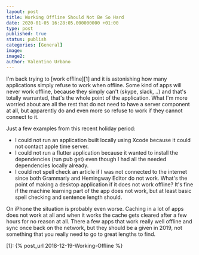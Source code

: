 ```yaml
---
layout: post
title: Working Offline Should Not Be So Hard
date: 2020-01-05 16:28:05.000000000 +01:00
type: post
published: true
status: publish
categories: [General]
image:
image2:
author: Valentino Urbano
---
```


I'm back trying to [work offline][1] and it is astonishing how many applications simply refuse to work when offline. Some kind of apps will never work offline, because they simply can't (skype, slack, ..) and that's totally warranted, that's the whole point of the application. What I'm more worried about are all the rest that do not need to have a server component at all, but apparently do and even more so refuse to work if they cannot connect to it.

Just a few examples from this recent holiday period:

- I could not run an application built locally using Xcode because it could not contact apple time server.
- I could not run a flutter application because it wanted to install the dependencies (run pub get) even though I had all the needed dependencies locally already.
- I could not spell check an article if I was not connected to the internet since both Grammarly and Hemingway Editor do not work. What's the point of making a desktop application if it does not work offline? It's fine if the machine learning part of the app does not work, but at least basic spell checking and sentence length should.

On iPhone the situation is probably even worse. Caching in a lot of apps does not work at all and when it works the cache gets cleared after a few hours for no reason at all. There a few apps that work really well offline and sync once back on the network, but they should be a given in 2019, not something that you really need to go to great lengths to find.

[1]: {% post_url 2018-12-19-Working-Offline %}